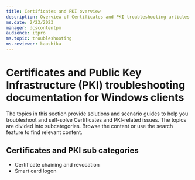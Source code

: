 ```yaml
---
title: Certificates and PKI overview
description: Overview of Certificates and PKI troubleshooting articles for Windows clients.
ms.date: 2/23/2023
manager: dcscontentpm
audience: itpro
ms.topic: troubleshooting
ms.reviewer: kaushika
---
```

# Certificates and Public Key Infrastructure (PKI) troubleshooting documentation for Windows clients

The topics in this section provide solutions and scenario guides to help you troubleshoot and self-solve Certificates and PKI-related issues. The topics are divided into subcategories. Browse the content or use the search feature to find relevant content.

## Certificates and PKI sub categories

- Certificate chaining and revocation
- Smart card logon
